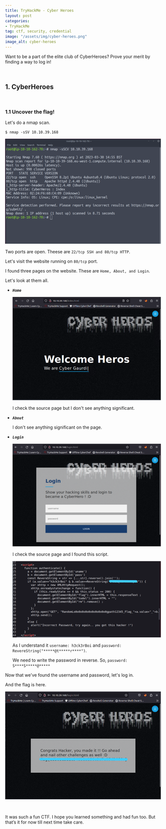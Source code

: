 ```yaml
---
title: TryHackMe - Cyber Heroes
layout: post
categories:
- TryHackMe
tag: ctf, security, credential
image: "/assets/img/cyber-heroes.png"
image_alt: cyber-heroes
---
```


Want to be a part of the elite club of CyberHeroes? Prove your merit by finding a way to log in!

<br>

## 1. CyberHeroes

<br>


### 1.1 Uncover the flag!

Let's do a nmap scan.

```
$ nmap -sSV 10.10.39.168
```

![nmap](/assets/img/tryhackme/cyber-heroes/nmap.png)

Two ports are open. Theese are `22/tcp SSH and 80/tcp HTTP`. 

Let's visit the website running on `80/tcp` port. 

I found three pages on the website. These are `Home, About, and Login`.

Let's look at them all.

- _**`Home`**_ 

    ![home](/assets/img/tryhackme/cyber-heroes/home.png)

    I check the source page but I don't see anything significant.

- _**`About`**_ 

    I don't see anything significant on the page.

- _**`Login`**_ 

    ![login](/assets/img/tryhackme/cyber-heroes/login.png)

    I check the source page and I found this script.

    ![source](/assets/img/tryhackme/cyber-heroes/source.png)

    As I understand it `username: h3ck3rBoi` and `password: RevereString("*****@t*****r****")`.

    We need to write the password in reverse. So, `password: S****S*****@*****`

Now that we've found the username and password, let's log in.

And the flag is here.

![flag](/assets/img/tryhackme/cyber-heroes/flag.png)

<br>

It was such a fun CTF. I hope you learned something and had fun too. But that’s it for now till next time take care.

<br>
